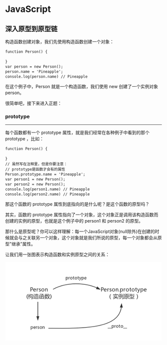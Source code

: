 # JavaScript

## 深入原型到原型链

构造函数创建对象，我们先使用构造函数创建一个对象：

````
function Person() {

}
var person = new Person();
person.name = 'Pineapple';
console.log(person.name) // Pineapple
````

在这个例子中，Person 就是一个构造函数，我们使用 new 创建了一个实例对象 person。

很简单吧，接下来进入正题：

### prototype
---
每个函数都有一个 prototype 属性，就是我们经常在各种例子中看到的那个 prototype ，比如：
````
function Person() {

}
// 虽然写在注释里，但是你要注意：
// prototype是函数才会有的属性
Person.prototype.name = 'Pineapple';
var person1 = new Person();
var person2 = new Person();
console.log(person1.name) // Pineapple
console.log(person2.name) // Pineapple
````
那这个函数的 prototype 属性到底指向的是什么呢？是这个函数的原型吗？

其实，函数的 prototype 属性指向了一个对象，这个对象正是调用该构造函数而创建的实例的原型，也就是这个例子中的 person1 和 person2 的原型。

那什么是原型呢？你可以这样理解：每一个JavaScript对象(null除外)在创建的时候就会与之关联另一个对象，这个对象就是我们所说的原型，每一个对象都会从原型"继承"属性。

让我们用一张图表示构造函数和实例原型之间的关系：

![H5 图片](./images/mark-prototype.png)
